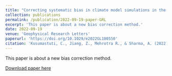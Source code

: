 ```yaml
---
title: "Correcting systematic bias in climate model simulations in the time-frequency domain"
collection: publications
permalink: /publication/2022-09-19-paper-GRL
excerpt: 'This paper is about a new bias correction method.'
date: 2022-09-19
venue: 'Geophysical Research Letters'
paperurl: 'https://doi.org/10.1029/e2022GL100550'
citation: 'Kusumastuti, C., Jiang, Z., Mehrotra R., & Sharma, A. (2022). "Correcting systematic bias in climate model simulations in the time-frequency domain." <i>Geophysical Research Letters</i>. e2022GL100550.'
---
```

This paper is about a new bias correction method.

[Download paper here](http://zejiang-unsw.github.io/files/Jiang-GRL-2022.pdf)

